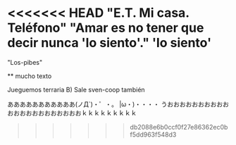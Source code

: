 <<<<<<< HEAD
"E.T. Mi casa. Teléfono"
"Amar es no tener que decir nunca 'lo siento'."
'lo siento'
=======
"Los-pibes"

** mucho texto

Jueguemos terraria B)
Sale sven-coop también




あああああああああああ(ノД`)・゜・。
|ω・)・・・・
うおおおおおおおおおおおおおおおおおおおおおおｋｋｋｋｋｋｋｋｋ

>>>>>>> db2088e6b0ccf0f27e86362ec0bf5dd963f548d3
